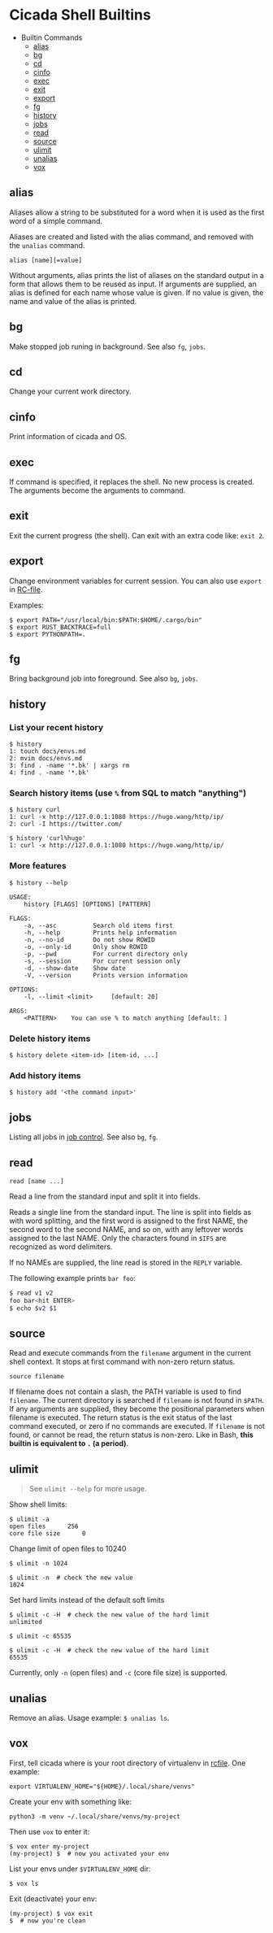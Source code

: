 # Cicada Shell Builtins

- Builtin Commands
    - [alias](#user-content-alias)
    - [bg](#user-content-bg)
    - [cd](#user-content-cd)
    - [cinfo](#user-content-cinfo)
    - [exec](#user-content-exec)
    - [exit](#user-content-exit)
    - [export](#user-content-export)
    - [fg](#user-content-fg)
    - [history](#user-content-history)
    - [jobs](#user-content-jobs)
    - [read](#user-content-read)
    - [source](#user-content-source)
    - [ulimit](#user-content-ulimit)
    - [unalias](#user-content-unalias)
    - [vox](#user-content-vox)

## alias

Aliases allow a string to be substituted for a word when it is used as
the first word of a simple command.

Aliases are created and listed with the alias command, and removed with
the `unalias` command.

```
alias [name][=value]
```

Without arguments, alias prints the list of aliases on the standard output
in a form that allows them to be reused as input. If arguments are supplied,
an alias is defined for each name whose value is given.
If no value is given, the name and value of the alias is printed.

## bg

Make stopped job runing in background. See also `fg`, `jobs`.

## cd

Change your current work directory.

## cinfo

Print information of cicada and OS.

## exec

If command is specified, it replaces the shell. No new process is created.
The arguments become the arguments to command.

## exit

Exit the current progress (the shell). Can exit with an extra code like:
`exit 2`.

## export

Change environment variables for current session. You can also use `export` in
[RC-file](https://github.com/mitnk/cicada/blob/master/docs/rc-file.md).

Examples:
```
$ export PATH="/usr/local/bin:$PATH:$HOME/.cargo/bin"
$ export RUST_BACKTRACE=full
$ export PYTHONPATH=.
```

## fg

Bring background job into foreground. See also `bg`, `jobs`.

## history

### List your recent history

```
$ history
1: touch docs/envs.md
2: mvim docs/envs.md
3: find . -name '*.bk' | xargs rm
4: find . -name '*.bk'
```

### Search history items (use `%` from SQL to match "anything")

```
$ history curl
1: curl -x http://127.0.0.1:1080 https://hugo.wang/http/ip/
2: curl -I https://twitter.com/

$ history 'curl%hugo'
1: curl -x http://127.0.0.1:1080 https://hugo.wang/http/ip/
```

### More features

```
$ history --help

USAGE:
    history [FLAGS] [OPTIONS] [PATTERN]

FLAGS:
    -a, --asc          Search old items first
    -h, --help         Prints help information
    -n, --no-id        Do not show ROWID
    -o, --only-id      Only show ROWID
    -p, --pwd          For current directory only
    -s, --session      For current session only
    -d, --show-date    Show date
    -V, --version      Prints version information

OPTIONS:
    -l, --limit <limit>     [default: 20]

ARGS:
    <PATTERN>    You can use % to match anything [default: ]
```

### Delete history items

```
$ history delete <item-id> [item-id, ...]
```

### Add history items

```
$ history add '<the command input>'
```

## jobs

Listing all jobs in [job control](https://github.com/mitnk/cicada/blob/master/docs/jobc.md).
See also `bg`, `fg`.

## read

```
read [name ...]
```

Read a line from the standard input and split it into fields.

Reads a single line from the standard input. The line is split into fields as
with word splitting, and the first word is assigned to the first NAME, the
second word to the second NAME, and so on, with any leftover words assigned to
the last NAME.  Only the characters found in `$IFS` are recognized as word
delimiters.

If no NAMEs are supplied, the line read is stored in the `REPLY` variable.

The following example prints `bar foo`:

```sh
$ read v1 v2
foo bar<hit ENTER>
$ echo $v2 $1
```

## source

Read and execute commands from the `filename` argument in the current shell
context. It stops at first command with non-zero return status.

```
source filename
```

If filename does not contain a slash, the PATH variable is used to
find `filename`. The current directory is searched if `filename` is not
found in `$PATH`. If any arguments are supplied, they become the positional
parameters when filename is executed. The return status is the exit status
of the last command executed, or zero if no commands are executed. If
`filename` is not found, or cannot be read, the return status is non-zero.
Like in Bash, **this builtin is equivalent to `.` (a period)**.

## ulimit

> See `ulimit --help` for more usage.

Show shell limits:
```
$ ulimit -a
open files		256
core file size		0
```

Change limit of open files to 10240
```
$ ulimit -n 1024

$ ulimit -n  # check the new value
1024
```

Set hard limits instead of the default soft limits
```
$ ulimit -c -H  # check the new value of the hard limit
unlimited

$ ulimit -c 65535

$ ulimit -c -H  # check the new value of the hard limit
65535
```

Currently, only `-n` (open files) and `-c` (core file size) is supported.

## unalias

Remove an alias. Usage example: `$ unalias ls`.

## vox

First, tell cicada where is your root directory of virtualenv in
[rcfile](https://github.com/mitnk/cicada/blob/master/docs/rc-file.md).
One example:

```
export VIRTUALENV_HOME="${HOME}/.local/share/venvs"
```

Create your env with something like:

```
python3 -m venv ~/.local/share/venvs/my-project
```

Then use `vox` to enter it:

```
$ vox enter my-project
(my-project) $  # now you activated your env
```

List your envs under `$VIRTUALENV_HOME` dir:
```
$ vox ls
```

Exit (deactivate) your env:
```
(my-project) $ vox exit
$  # now you're clean
```
